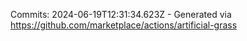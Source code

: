 Commits: 2024-06-19T12:31:34.623Z - Generated via https://github.com/marketplace/actions/artificial-grass
<br>

